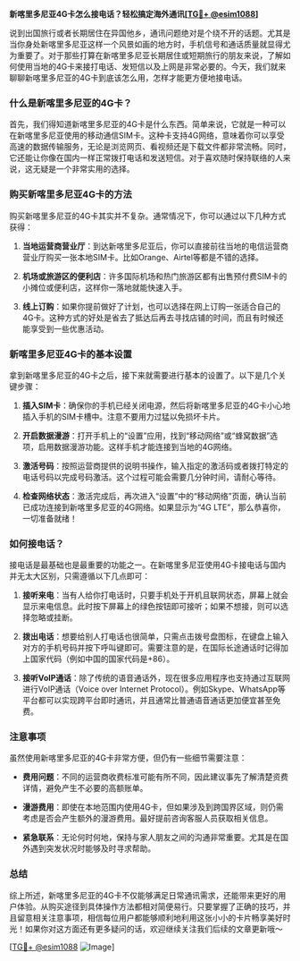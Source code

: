 **新喀里多尼亚4G卡怎么接电话？轻松搞定海外通讯[[TG💪+ @esim1088](https://t.me/s/esim1088)]**

说到出国旅行或者长期居住在异国他乡，通讯问题绝对是个绕不开的话题。尤其是当你身处新喀里多尼亚这样一个风景如画的地方时，手机信号和通话质量就显得尤为重要了。对于那些打算在新喀里多尼亚长期居住或短期旅行的朋友来说，了解如何使用当地的4G卡来接打电话、发短信以及上网是非常必要的。今天，我们就来聊聊新喀里多尼亚的4G卡到底该怎么用，怎样才能更方便地接电话。

### 什么是新喀里多尼亚的4G卡？

首先，我们得知道新喀里多尼亚的4G卡是什么东西。简单来说，它就是一种可以在新喀里多尼亚使用的移动通信SIM卡。这种卡支持4G网络，意味着你可以享受高速的数据传输服务，无论是浏览网页、看视频还是下载文件都非常流畅。同时，它还能让你像在国内一样正常拨打电话和发送短信。对于喜欢随时保持联络的人来说，这无疑是一个非常实用的选择。

### 购买新喀里多尼亚4G卡的方法

购买新喀里多尼亚的4G卡其实并不复杂。通常情况下，你可以通过以下几种方式获得：

1. **当地运营商营业厅**：到达新喀里多尼亚后，你可以直接前往当地的电信运营商营业厅购买一张本地SIM卡。比如Orange、Airtel等都是不错的选择。
   
2. **机场或旅游区的便利店**：许多国际机场和热门旅游区都有出售预付费SIM卡的小摊位或便利店，这样你一落地就能快速入手。

3. **线上订购**：如果你提前做好了计划，也可以选择在网上订购一张适合自己的4G卡。这种方式的好处是省去了抵达后再去寻找店铺的时间，而且有时候还能享受到一些优惠活动。

### 新喀里多尼亚4G卡的基本设置

拿到新喀里多尼亚的4G卡之后，接下来就需要进行基本的设置了。以下是几个关键步骤：

1. **插入SIM卡**：确保你的手机已经关闭电源，然后将新喀里多尼亚的4G卡小心地插入手机的SIM卡槽中。注意不要用力过猛以免损坏卡片。

2. **开启数据漫游**：打开手机上的“设置”应用，找到“移动网络”或“蜂窝数据”选项，启用数据漫游功能。这样手机才能连接到当地的4G网络。

3. **激活号码**：按照运营商提供的说明书操作，输入指定的激活码或者拨打特定的电话号码以完成号码激活。这个过程可能会需要几分钟时间，请耐心等待。

4. **检查网络状态**：激活完成后，再次进入“设置”中的“移动网络”页面，确认当前已成功连接到新喀里多尼亚的4G网络。如果显示为“4G LTE”，那么恭喜你，一切准备就绪！

### 如何接电话？

接电话是最基础也是最重要的功能之一。在新喀里多尼亚使用4G卡接电话与国内并无太大区别，只需遵循以下几点即可：

1. **接听来电**：当有人给你打电话时，只要手机处于开机且联网状态，屏幕上就会显示来电信息。此时按下屏幕上的绿色按钮即可接听；如果不想接，则可以选择忽略或挂断。

2. **拨出电话**：想要给别人打电话也很简单，只需点击拨号盘图标，在键盘上输入对方的手机号码并按下呼叫键即可。需要注意的是，在国际长途通话时记得加上国家代码（例如中国的国家代码是+86）。

3. **接听VoIP通话**：除了传统的语音通话外，现在很多应用程序也支持通过互联网进行VoIP通话（Voice over Internet Protocol）。例如Skype、WhatsApp等平台都可以实现跨平台即时通讯，并且通常比普通语音通话更加便宜甚至免费。

### 注意事项

虽然使用新喀里多尼亚的4G卡非常方便，但仍有一些细节需要注意：

- **费用问题**：不同的运营商收费标准可能有所不同，因此建议事先了解清楚资费详情，避免产生不必要的高额账单。
  
- **漫游费用**：即使在本地范围内使用4G卡，但如果涉及到跨国界区域，则仍需考虑是否会产生额外的漫游费用。最好提前咨询客服人员获取相关信息。

- **紧急联系**：无论何时何地，保持与家人朋友之间的沟通非常重要。尤其是在国外遇到突发状况时能够及时寻求帮助。

### 总结

综上所述，新喀里多尼亚的4G卡不仅能够满足日常通讯需求，还能带来更好的用户体验。从购买途径到具体操作方法都相对简便易行。只要掌握了正确的技巧，并且留意相关注意事项，相信每位用户都能够顺利地利用这张小小的卡片畅享美好时光！如果你对这方面还有更多疑问的话，欢迎继续关注我们后续的文章更新哦～

[[TG💪+ @esim1088](https://t.me/s/esim1088) ![Image](https://i.postimg.cc/4NQfJmqS/Snipaste-2025-05-13-00-14-12.png)]